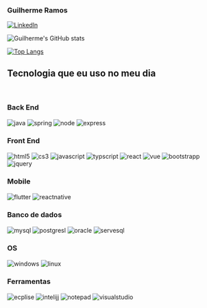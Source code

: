 
### Guilherme Ramos 

[![Linkedln](https://img.shields.io/badge/LinkedIn-0077B5?style=for-the-badge&logo=linkedin&logoColor=white)](https://www.linkedin.com/in/guilherme-ramos-dev/)

![Guilherme's GitHub stats](https://github-readme-stats.vercel.app/api?username=gramos-neves&show_icons=true&theme=radical)

[![Top Langs](https://github-readme-stats.vercel.app/api/top-langs/?username=gramos-neves&langs_count=5)](https://github.com/gramos-neves/github-readme-stats)

## Tecnologia que eu uso no meu dia

<div style="display: inline_block"></br>
    <h3> Back End </h3>
    <img align="center" alt="java" src="https://img.shields.io/badge/Java-ED8B00?style=for-the-badge&logo=java&logoColor=white" ></img>
     <img align="center" alt="spring" src="https://img.shields.io/badge/Spring-6DB33F?style=for-the-badge&logo=spring&logoColor=white" ></img>
    <img align="center" alt="node" src="https://img.shields.io/badge/Node.js-43853D?style=for-the-badge&logo=node.js&logoColor=white" ></img>
    <img align="center" alt="express" src="https://img.shields.io/badge/Express.js-404D59?style=for-the-badge" ></img>
    </br>
    <h3> Front End </h3>
     <img align="center" alt="html5" src="https://img.shields.io/badge/HTML5-E34F26?style=for-the-badge&logo=html5&logoColor=white" ></img>
    <img align="center" alt="cs3" src="https://img.shields.io/badge/CSS3-1572B6?style=for-the-badge&logo=css3&logoColor=white" ></img>
     <img align="center" alt="javascript" src="https://img.shields.io/badge/JavaScript-323330?style=for-the-badge&logo=javascript&logoColor=F7DF1E" ></img>
      <img align="center" alt="typscript" src="https://img.shields.io/badge/TypeScript-007ACC?style=for-the-badge&logo=typescript&logoColor=white" ></img>
        <img align="center" alt="react" src="https://img.shields.io/badge/React-20232A?style=for-the-badge&logo=react&logoColor=61DAFB" ></img>
         <img align="center" alt="vue" src="https://img.shields.io/badge/Vue.js-35495E?style=for-the-badge&logo=vue.js&logoColor=4FC08D" ></img>
          <img align="center" alt="bootstrapp" src="https://img.shields.io/badge/Bootstrap-563D7C?style=for-the-badge&logo=bootstrap&logoColor=white" ></img>
          <img align="center" alt="jquery" src="https://img.shields.io/badge/jQuery-0769AD?style=for-the-badge&logo=jquery&logoColor=white" ></img></br>
          <h3> Mobile </h3> 
          <img align="center" alt="flutter" src="https://img.shields.io/badge/Flutter-02569B?style=for-the-badge&logo=flutter&logoColor=white" ></img>
          <img align="center" alt="reactnative" src="https://img.shields.io/badge/React_Native-20232A?style=for-the-badge&logo=react&logoColor=61DAFB" ></img></br>
          <h3> Banco de dados </h3> 
          <img align="center" alt="mysql" src="https://img.shields.io/badge/MySQL-005C84?style=for-the-badge&logo=mysql&logoColor=white" ></img>
          <img align="center" alt="postgresl" src="https://img.shields.io/badge/PostgreSQL-316192?style=for-the-badge&logo=postgresql&logoColor=white" ></img>
          <img align="center" alt="oracle" src="https://img.shields.io/badge/Oracle-F80000?style=for-the-badge&logo=Oracle&logoColor=white" ></img>
          <img align="center" alt="servesql" src="https://img.shields.io/badge/Microsoft%20SQL%20Server-CC2927?style=for-the-badge&logo=microsoft%20sql%20server&logoColor=white"></img></br>
<div>
<div style="display: inline_block">
         <h3> OS </h3> 
         <img align="center" alt="windows" src="https://img.shields.io/badge/Windows-0078D6?style=for-the-badge&logo=windows&logoColor=white" ></img>
          <img align="center" alt="linux" src="https://img.shields.io/badge/Linux-FCC624?style=for-the-badge&logo=linux&logoColor=black" ></img>
<div>
    <div style="display: inline_block">
          <h3> Ferramentas </h3> 
          <img align="center" alt="ecplise" src="https://img.shields.io/badge/Eclipse-2C2255?style=for-the-badge&logo=eclipse&logoColor=white" ></img>
          <img align="center" alt="intelijj" src="https://img.shields.io/badge/IntelliJ_IDEA-000000.svg?style=for-the-badge&logo=intellij-idea&logoColor=white" ></img>
          <img align="center" alt="notepad" src="https://img.shields.io/badge/Notepad++-90E59A.svg?style=for-the-badge&logo=notepad%2B%2B&logoColor=black" ></img>
      <img align="center" alt="visualstudio" src="https://img.shields.io/badge/Visual_Studio_Code-0078D4?style=for-the-badge&logo=visual%20studio%20code&logoColor=white"></img>
<div>
    
    
